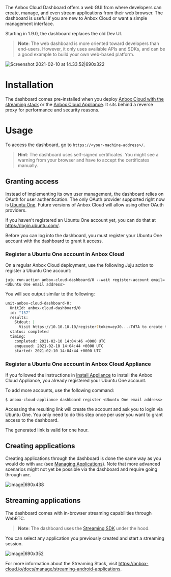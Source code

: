 The Anbox Cloud Dashboard offers a web GUI from where developers can create, manage, and even stream applications from their web browser.
The dashboard is useful if you are new to Anbox Cloud or want a simple management interface.

Starting in 1.9.0, the dashboard replaces the old Dev UI.

> **Note**: The web dashboard is more oriented toward developers than end-users. However, it only uses available APIs and SDKs, and can be a good example to build your own web-based platform.

![Screenshot 2021-02-10 at 14.33.52|690x322](upload://azCr6HYSx9mJZ82K2CPdTb3IS34.png) 

# Installation

The dashboard comes pre-installed when you deploy [Anbox Cloud with the streaming stack](https://discourse.ubuntu.com/t/install-anbox-cloud/17744) or the [Anbox Cloud Appliance](https://discourse.ubuntu.com/t/install-appliance/22681). It sits behind a reverse proxy for performance and security reasons.

# Usage

To access the dashboard, go to `https://<your-machine-address>/`.

> **Hint**: The dashboard uses self-signed certificates. You might see a warning from your browser and have to accept the certificates manually.

## Granting access

Instead of implementing its own user management, the dashboard relies on OAuth for user authentication. The only OAuth provider supported right now is [Ubuntu One](https://login.ubuntu.com/). Future versions of Anbox Cloud will allow using other OAuth providers.

If you haven't registered an Ubuntu One account yet, you can do that at https://login.ubuntu.com/.

Before you can log into the dashboard, you must register your Ubuntu One account with the dashboard to grant it access. 

### Register a Ubuntu One account in Anbox Cloud

On a regular Anbox Cloud deployment, use the following Juju action to register a Ubuntu One account:

    juju run-action anbox-cloud-dashboard/0 --wait register-account email=<Ubuntu One email address>

You will see output similar to the following:

```sh
unit-anbox-cloud-dashboard-0:
  UnitId: anbox-cloud-dashboard/0
  id: "157"
  results:
    Stdout: |
      Visit https://10.10.10.10/register?token=eyJ0...-Td7A to create the new user
  status: completed
  timing:
    completed: 2021-02-10 14:04:46 +0000 UTC
    enqueued: 2021-02-10 14:04:44 +0000 UTC
    started: 2021-02-10 14:04:44 +0000 UTC
```

### Register a Ubuntu One account in Anbox Cloud Appliance

If you followed the instructions in [Install Appliance](https://anbox-cloud.io/docs/install-appliance) to install the Anbox Cloud Appliance, you already registered your Ubuntu One account.

To add more accounts, use the following command:

    $ anbox-cloud-appliance dashboard register <Ubuntu One email address>

Accessing the resulting link will create the account and ask you to login via Ubuntu One. You only need to do this step once per user you want to grant access to the dashboard.

The generated link is valid for one hour.

## Creating applications

Creating applications through the dashboard is done the same way as you would do with `amc` (see [Managing Applications](https://anbox-cloud.io/docs/manage/managing-applications)).
Note that more advanced scenarios might not yet be possible via the dashboard and require going through `amc`.

![image|690x438](upload://9fPqr5DXciTsKy8bw90FzBxguZH.png)

## Streaming applications

The dashboard comes with in-browser streaming capabilities through WebRTC.

> **Note**: The dashboard uses the [Streaming SDK](https://anbox-cloud.io/docs/usage/usecase-streaming-sdk) under the hood.

You can select any application you previously created and start a streaming session.

![image|690x352](upload://l2azfsITC0bCjN9D0Xe2IRIEQOI.png) 

For more information about the Streaming Stack, visit https://anbox-cloud.io/docs/manage/streaming-android-applications.
